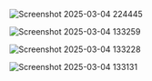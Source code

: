 ![Screenshot 2025-03-04 224445](https://github.com/user-attachments/assets/38938d0b-5347-436a-aa27-7a2c8188e091)

![Screenshot 2025-03-04 133259](https://github.com/user-attachments/assets/957f98a2-b605-40b5-ba77-b13ea36f8e92)

![Screenshot 2025-03-04 133228](https://github.com/user-attachments/assets/533ac9bc-70d8-4f76-bd1f-0f07b134942b)

![Screenshot 2025-03-04 133131](https://github.com/user-attachments/assets/f01a6b8d-050e-4c07-8c62-fa14a37952ff)

